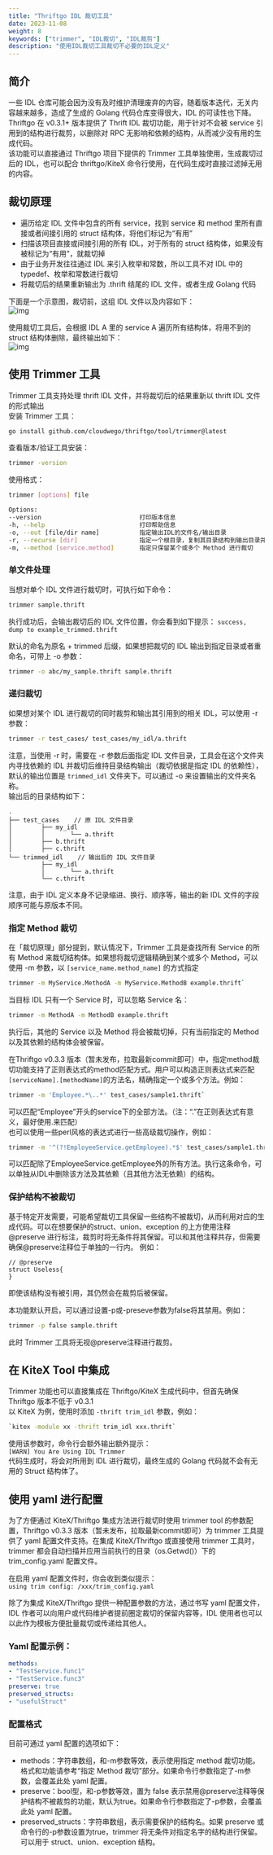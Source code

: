 ```yaml
---
title: "Thriftgo IDL 裁切工具"
date: 2023-11-08
weight: 8
keywords: ["trimmer", "IDL裁切", "IDL裁剪"]
description: "使用IDL裁切工具裁切不必要的IDL定义"
---
```


## 简介
一些 IDL 仓库可能会因为没有及时维护清理废弃的内容，随着版本迭代，无关内容越来越多，造成了生成的 Golang 代码仓库变得很大，IDL 的可读性也下降。  
Thriftgo 在 v0.3.1+ 版本提供了 Thrift IDL 裁切功能，用于针对不会被 service 引用到的结构进行裁剪，以删除对 RPC 无影响和依赖的结构，从而减少没有用的生成代码。  
该功能可以直接通过 Thriftgo 项目下提供的 Trimmer 工具单独使用，生成裁切过后的 IDL，也可以配合 thriftgo/KiteX 命令行使用，在代码生成时直接过滤掉无用的内容。  

## 裁切原理
- 遍历给定 IDL 文件中包含的所有 service，找到 service 和 method 里所有直接或者间接引用的 struct 结构体，将他们标记为“有用”
- 扫描该项目直接或间接引用的所有 IDL，对于所有的 struct 结构体，如果没有被标记为“有用”，就裁切掉
- 由于业务开发往往通过 IDL 来引入枚举和常数，所以工具不对 IDL 中的typedef、枚举和常数进行裁切
- 将裁切后的结果重新输出为 .thrift 结尾的 IDL 文件，或者生成 Golang 代码  

下面是一个示意图，裁切前，这组 IDL 文件以及内容如下：  
![img](/img/docs/idl_trimmer_process1.jpg)  

使用裁切工具后，会根据 IDL A 里的 service A 遍历所有结构体，将用不到的 struct 结构体删除，最终输出如下：  
![img](/img/docs/idl_trimmer_process2.jpg)


## 使用 Trimmer 工具
Trimmer 工具支持处理 thrift IDL 文件，并将裁切后的结果重新以 thrift IDL 文件的形式输出  
安装 Trimmer 工具：  
```bash
go install github.com/cloudwego/thriftgo/tool/trimmer@latest
```
查看版本/验证工具安装：
```bash
trimmer -version
```
使用格式：
```bash
trimmer [options] file

Options:
--version                           打印版本信息
-h, --help                          打印帮助信息
-o, --out [file/dir name]           指定输出IDL的文件名/输出目录
-r, --recurse [dir]                 指定一个根目录，复制其目录结构到输出目录并递归地输出指定IDL及其引用IDL到相应位置。如指定-o，必须为一个目录
-m, --method [service.method]       指定只保留某个或多个 Method 进行裁切
```
### 单文件处理
当想对单个 IDL 文件进行裁切时，可执行如下命令：
```bash
trimmer sample.thrift
```
执行成功后，会输出裁切后的 IDL 文件位置，你会看到如下提示：
`success, dump to example_trimmed.thrift`

默认的命名为原名 +  trimmed 后缀，如果想把裁切的 IDL 输出到指定目录或者重命名，可带上 -o 参数：  
```bash
trimmer -o abc/my_sample.thrift sample.thrift
```
### 递归裁切
如果想对某个 IDL 进行裁切的同时裁剪和输出其引用到的相关 IDL，可以使用 -r 参数：  
```bash
trimmer -r test_cases/ test_cases/my_idl/a.thrift
```
注意，当使用 -r 时，需要在 -r 参数后面指定 IDL 文件目录，工具会在这个文件夹内寻找依赖的 IDL 并裁切后维持目录结构输出（裁切依据是指定 IDL 的依赖性），默认的输出位置是 `trimmed_idl` 文件夹下。可以通过 -o 来设置输出的文件夹名称。  
输出后的目录结构如下： 
```
.
├── test_cases    // 原 IDL 文件目录
│        ├── my_idl
│        │       └── a.thrift
│        ├── b.thrift
│        ├── c.thrift
└── trimmed_idl    // 输出后的 IDL 文件目录
         ├── my_idl
         │       └── a.thrift
         └── c.thrift
```
注意，由于 IDL 定义本身不记录缩进、换行、顺序等，输出的新 IDL 文件的字段顺序可能与原版本不同。

### 指定 Method 裁切
在「裁切原理」部分提到，默认情况下，Trimmer 工具是查找所有 Service 的所有 Method 来裁切结构体。如果想将裁切逻辑精确到某个或多个 Method，可以使用 -m 参数，以 ``[service_name.method_name]`` 的方式指定  
```bash
trimmer -m MyService.MethodA -m MyService.MethodB example.thrift`  
```
当目标 IDL 只有一个 Service 时，可以忽略 Service 名：  
```bash
trimmer -m MethodA -m MethodB example.thrift
```
执行后，其他的 Service 以及 Method 将会被裁切掉，只有当前指定的 Method 以及其依赖的结构体会被保留。  

在Thriftgo v0.3.3 版本（暂未发布，拉取最新commit即可）中，指定method裁切功能支持了正则表达式的method匹配方式。用户可以构造正则表达式来匹配`[serviceName].[methodName]`的方法名，精确指定一个或多个方法。例如：  
```bash
trimmer -m 'Employee.*\..*' test_cases/sample1.thrift`  
```
可以匹配“Employee”开头的service下的全部方法。（注：“.”在正则表达式有意义，最好使用\.来匹配）  
也可以使用一些perl风格的表达式进行一些高级裁切操作，例如：  
```bash
trimmer -m '^(?!EmployeeService.getEmployee).*$' test_cases/sample1.thrift
```
可以匹配除了EmployeeService.getEmployee外的所有方法。执行这条命令，可以单独从IDL中删除该方法及其依赖（且其他方法无依赖）的结构。

### 保护结构不被裁切
基于特定开发需要，可能希望裁切工具保留一些结构不被裁切，从而利用对应的生成代码。可以在想要保护的struct、union、exception 的上方使用注释@preserve 进行标注，裁剪时将无条件将其保留。可以和其他注释共存，但需要确保@preserve注释位于单独的一行内。
例如：
```thrift
// @preserve
struct Useless{
}
```
即使该结构没有被引用，其仍然会在裁剪后被保留。  

本功能默认开启，可以通过设置-p或-preseve参数为false将其禁用。例如： 
```bash
trimmer -p false sample.thrift
```
此时 Trimmer 工具将无视@preserve注释进行裁剪。

## 在 KiteX Tool 中集成
Trimmer 功能也可以直接集成在 Thriftgo/KiteX 生成代码中，但首先确保 Thriftgo 版本不低于 v0.3.1  
以 KiteX 为例，使用时添加 `-thrift trim_idl` 参数，例如：  
```bash
`kitex -module xx -thrift trim_idl xxx.thrift`
```
使用该参数时，命令行会额外输出额外提示：  
`[WARN] You Are Using IDL Trimmer`  
代码生成时，将会对所用到 IDL 进行裁切，最终生成的 Golang 代码就不会有无用的 Struct 结构体了。

## 使用 yaml 进行配置
为了方便通过 KiteX/Thriftgo 集成方法进行裁切时使用 trimmer tool 的参数配置，Thriftgo v0.3.3 版本（暂未发布，拉取最新commit即可）为 trimmer 工具提供了 yaml 配置文件支持。在集成 KiteX/Thriftgo 或直接使用 trimmer 工具时，trimmer 都会自动扫描并应用当前执行的目录（os.Getwd()）下的 trim_config.yaml 配置文件。  

在启用 yaml 配置文件时，你会收到类似提示：  
`using trim config: /xxx/trim_config.yaml`  

除了为集成 KiteX/Thriftgo 提供一种配置参数的方法，通过书写 yaml 配置文件，IDL 作者可以向用户或代码维护者提前圈定裁切的保留内容等，IDL 使用者也可以以此作为模板方便批量裁切或传递给其他人。

### Yaml 配置示例：
```yaml
methods:
- "TestService.func1"
- "TestService.func3"
preserve: true
preserved_structs:
- "usefulStruct"
```
### 配置格式   
目前可通过 yaml 配置的选项如下：
- methods：字符串数组，和-m参数等效，表示使用指定 method 裁切功能。格式和功能请参考“指定 Method 裁切”部分。如果命令行参数指定了-m参数，会覆盖此处 yaml 配置。
- preserve：bool型，和-p参数等效，置为 false 表示禁用@preserve注释等保护结构不被裁剪的功能，默认为true。如果命令行参数指定了-p参数，会覆盖此处 yaml 配置。
- preserved_structs：字符串数组，表示需要保护的结构名。如果 preserve 或 命令行的-p参数设置为true，trimmer 将无条件对指定名字的结构进行保留。可以用于 struct、union、exception 结构。

